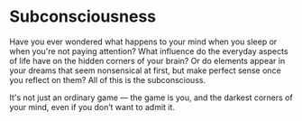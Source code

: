 # Subconsciousness
Have you ever wondered what happens to your mind when you sleep or when you're not paying attention?
What influence do the everyday aspects of life have on the hidden corners of your brain?
Or do elements appear in your dreams that seem nonsensical at first, but make perfect sense once you reflect on them?
All of this is the subconsciouss.

It's not just an ordinary game — the game is you, and the darkest corners of your mind, even if you don’t want to admit it.
